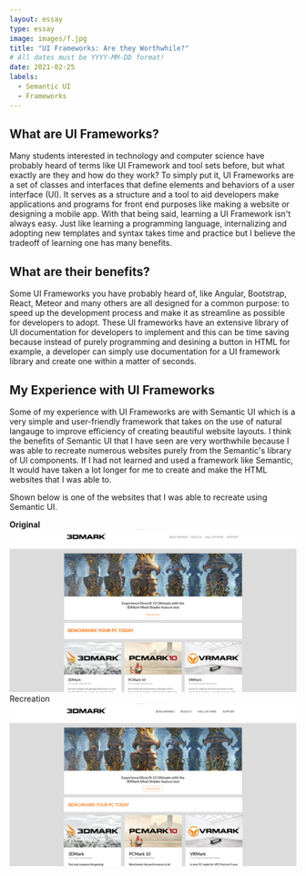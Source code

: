 ```yaml
---
layout: essay
type: essay
image: images/f.jpg
title: "UI Frameworks: Are they Worthwhile?"
# All dates must be YYYY-MM-DD format!
date: 2021-02-25
labels:
  - Semantic UI
  - Frameworks
---
```


## What are UI Frameworks?

Many students interested in technology and computer science have probably heard of terms like UI Framework and tool sets before, but what exactly are they and how do they work? To simply put it, UI Frameworks are a set of classes and interfaces that define elements and behaviors of a user interface (UI). It serves as a structure and a tool to aid developers make applications and programs for front end purposes like making a website or designing a mobile app. With that being said, learning a UI Framework isn't always easy. Just like learning a programming language, internalizing and adopting new templates and syntax takes time and practice but I believe the tradeoff of learning one has many benefits.

## What are their benefits?

Some UI Frameworks you have probably heard of, like Angular, Bootstrap, React, Meteor and many others are all designed for a common purpose: to speed up the development process and make it as streamline as possible for developers to adopt. These UI frameworks have an extensive library of UI documentation for developers to implement and this can be time saving because instead of purely programming and desining a button in HTML for example, a developer can simply use documentation for a UI framework library and create one within a matter of seconds.

## My Experience with UI Frameworks

Some of my experience with UI Frameworks are with Semantic UI which is a very simple and user-friendly framework that takes on the use of natural langauge to improve efficiency of creating beautiful website layouts. I think the benefits of Semantic UI that I have seen are very worthwhile because I was able to recreate numerous websites purely from the Semantic's library of UI components. If I had not learned and used a framework like Semantic, It would have taken a lot longer for me to create and make the HTML websites that I was able to.

Shown below is one of the websites that I was able to recreate using Semantic UI.

<b>Original</b>
<img class="image" src="../images/3dmark1.png">
Recreation
<img class="image" src="../images/3dmark2.png">


